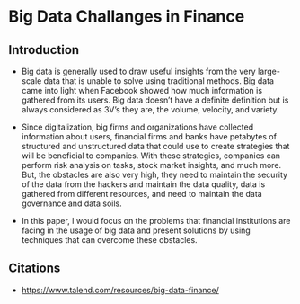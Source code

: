# Big Data Challanges in Finance

## Introduction

* Big data is generally used to draw useful insights from the very large-scale data that is unable to solve using traditional methods. Big data came into light when Facebook showed how much information is gathered from its users. Big data doesn’t have a definite definition but is always considered as 3V’s they are, the volume, velocity, and variety. 
             
* Since digitalization, big firms and organizations have collected information about users, financial firms and banks have petabytes of structured and unstructured data that could use to create strategies that will be beneficial to companies. With these strategies, companies can perform risk analysis on tasks, stock market insights, and much more. But, the obstacles are also very high, they need to maintain the security of the data from the hackers and maintain the data quality, data is gathered from different resources, and need to maintain the data governance and data soils. 
             
* In this paper, I would focus on the problems that financial institutions are facing in the usage of big data and present solutions by using techniques that can overcome these obstacles.


## Citations

* https://www.talend.com/resources/big-data-finance/
